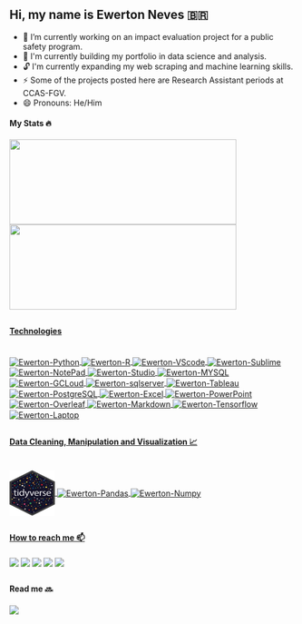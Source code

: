 ## Hi, my name is Ewerton Neves 🇧🇷

- 🔭 I’m currently working on an impact evaluation project for a public safety program.
- 🌱 I'm currently building my portfolio in data science and analysis.
- 🔓 I'm currently expanding my web scraping and machine learning skills.
- ⚡ Some of the projects posted here are Research Assistant periods at CCAS-FGV.
- 😄 Pronouns: He/Him

<!--
**NevesEwerton/NevesEwerton** is a ✨ _special_ ✨ repository because its `README.md` (this file) appears on your GitHub profile.

Here are some ideas to get you started:

- 🔭 I’m currently working on ...
- 🌱 I’m currently learning ...
- 👯 I’m looking to collaborate on ...
- 🤔 I’m looking for help with ...
- 💬 Ask me about ...
- 📫 How to reach me: ...
- 😄 Pronouns: ...
- ⚡ Fun fact: ...
 **ewerton.cardoso@gmail.br**
-->

#### My Stats 🔥
<div style="display: inline_block">
<a href = "https://github.com/NevesEwerton"> 
<img align="center" height = "150" width = "400" src = "https://github-readme-stats.vercel.app/api?username=NevesEwerton&show_icons=true&theme=radical&include_all_commits=true&count_private=true"/>
<img align="center" height = "150" width = "400" src = "https://github-readme-stats.vercel.app/api/top-langs/?username=NevesEwerton&layout=compact&langs_count=16&theme=radical"/>
</div>
  
##
  
#### Technologies

<div style = "display: inline_block"><br>
  <img align="center" alt="Ewerton-Python" src="https://img.shields.io/badge/Python-3776AB?style=for-the-badge&logo=python&logoColor=white">
  <img align="center" alt="Ewerton-R" src="https://img.shields.io/badge/R-276DC3?style=for-the-badge&logo=r&logoColor=white">
  
  <img align="center" alt="Ewerton-VScode"  src="https://img.shields.io/badge/Visual_Studio_Code-0078D4?style=for-the-badge&logo=visual%20studio%20code&logoColor=white">
  <img align="center" alt="Ewerton-Sublime" src="https://img.shields.io/badge/sublime_text-%23575757.svg?&style=for-the-badge&logo=sublime-text&logoColor=important">
  <img align="center" alt="Ewerton-NotePad" src="https://img.shields.io/badge/Notepad++-90E59A.svg?style=for-the-badge&logo=notepad%2B%2B&logoColor=black">
  <img align="center" alt="Ewerton-Studio" src="https://img.shields.io/badge/RStudio-75AADB?style=for-the-badge&logo=RStudio&logoColor=white">
  
  <img align="center" alt="Ewerton-MYSQL" src="https://img.shields.io/badge/MySQL-00000F?style=for-the-badge&logo=mysql&logoColor=white">
  <img align="center" alt="Ewerton-GCLoud" src="https://img.shields.io/badge/Google_Cloud-4285F4?style=for-the-badge&logo=google-cloud&logoColor=white">
  <img align="center" alt="Ewerton-sqlserver" src="https://img.shields.io/badge/Microsoft_SQL_Server-CC2927?style=for-the-badge&logo=microsoft-sql-server&logoColor=white">
  
  <img align="center" alt="Ewerton-Tableau" src="https://img.shields.io/badge/Tableau-E97627?style=for-the-badge&logo=Tableau&logoColor=white">
  <img align="center" alt="Ewerton-PostgreSQL" src="https://img.shields.io/badge/PostgreSQL-316192?style=for-the-badge&logo=postgresql&logoColor=white">

  <img align="center" alt="Ewerton-Excel" src="https://img.shields.io/badge/Microsoft_Excel-217346?style=for-the-badge&logo=microsoft-excel&logoColor=white">
  <img align="center" alt="Ewerton-PowerPoint" src="https://img.shields.io/badge/Microsoft_PowerPoint-B7472A?style=for-the-badge&logo=microsoft-powerpoint&logoColor=white">
  <img align="center" alt="Ewerton-Overleaf" src="https://img.shields.io/badge/Overleaf-47A141?style=for-the-badge&logo=Overleaf&logoColor=white">
  <img align="center" alt="Ewerton-Markdown" src="https://img.shields.io/badge/Markdown-000000?style=for-the-badge&logo=markdown&logoColor=white">

  <img align="center" alt="Ewerton-Tensorflow" src="https://img.shields.io/badge/TensorFlow-FF6F00?style=for-the-badge&logo=tensorflow&logoColor=white">

  <img align="center" alt="Ewerton-Laptop" src="https://img.shields.io/badge/Windows-ASUS_Zenbook_14-0078D6?style=for-the-badge&logo=windows&logoColor=white">

</div>

##

#### Data Cleaning, Manipulation and Visualization 📈

<div style = "display: inline_block"><br>
<img align="center" alt="Ewerton-Tidyverse" height="80" width="80" src="https://github.com/rstudio/hex-stickers/blob/main/SVG/tidyverse.svg">
<img align="center" alt="Ewerton-Pandas" height="80" width="80" src="https://cdn.jsdelivr.net/gh/devicons/devicon/icons/pandas/pandas-original-wordmark.svg">
<img align="center" alt="Ewerton-Numpy" height="80" width="80" src="https://cdn.jsdelivr.net/gh/devicons/devicon/icons/numpy/numpy-original-wordmark.svg">
</div>

##


#### How to reach me 📫

<div>
<a href="https://www.linkedin.com/in/ewerton-neves-6bb12996/" target="_blank"><img align="center" src="https://img.shields.io/badge/LinkedIn-0077B5?style=for-the-badge&logo=linkedin&logoColor=white" target = "_blanck"></a>
  <a href="mailto:ewerton.cardoso@gmail.com" target="_blank"><img align="center" src="https://img.shields.io/badge/Gmail-D14836?style=for-the-badge&logo=gmail&logoColor=white" target = "_blanck"></a>
  <a href="mailto:ewerton-25@hotmail.com" target="_blank"><img align="center" src=" https://img.shields.io/badge/Microsoft_Outlook-0078D4?style=for-the-badge&logo=microsoft-outlook&logoColor=white" target = "_blanck"></a>
  <a href="https://www.instagram.com/neves.ewerton/" target="_blank"><img align="center" src="https://img.shields.io/badge/Instagram-E4405F?style=for-the-badge&logo=instagram&logoColor=white" target = "_blanck"></a>
  <a href="https://github.com/NevesEwerton" target="_blank"><img align="center" src="https://img.shields.io/badge/GitHub-100000?style=for-the-badge&logo=github&logoColor=white" target = "_blanck"></a>

</div>

##

#### Read me 🔜

<div>

  <a href="https://medium.com/@ewertonneves_96164" target="_blank"><img align="center" src="https://img.shields.io/badge/Medium-12100E?style=for-the-badge&logo=medium&logoColor=white" target = "_blanck"></a>
  
</div>

  

